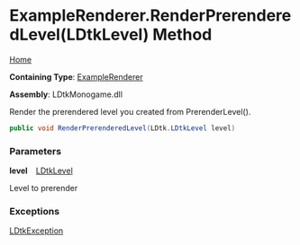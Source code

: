 # ExampleRenderer\.RenderPrerenderedLevel\(LDtkLevel\) Method

[Home](../../../../README.md)

**Containing Type**: [ExampleRenderer](../README.md)

**Assembly**: LDtkMonogame\.dll

  
 Render the prerendered level you created from PrerenderLevel\(\)\. 

```csharp
public void RenderPrerenderedLevel(LDtk.LDtkLevel level)
```

### Parameters

**level** &ensp; [LDtkLevel](../../../LDtkLevel/README.md)

Level to prerender

### Exceptions

[LDtkException](../../../LDtkException/README.md)



